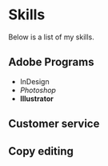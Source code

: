 # Skills
Below is a list of my skills.
## Adobe Programs
- InDesign
- *Photoshop*
- __Illustrator__

## Customer service
## Copy editing
